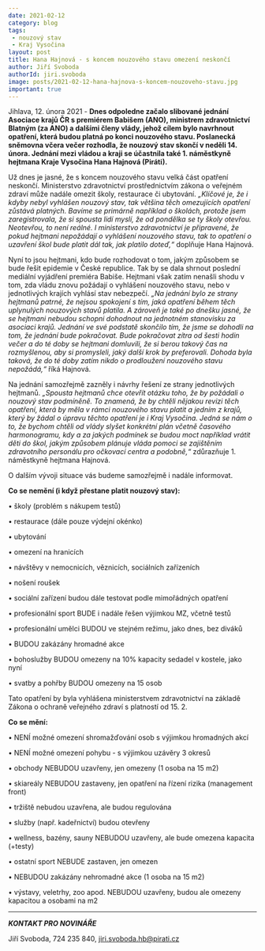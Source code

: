 ```yaml
---
date: 2021-02-12
category: blog
tags:
 - nouzový stav
 - Kraj Vysočina
layout: post
title: Hana Hajnová - s koncem nouzového stavu omezení neskončí 
author: Jiří Svoboda
authorId: jiri.svoboda
image: posts/2021-02-12-hana-hajnova-s-koncem-nouzoveho-stavu.jpg
important: true
---
```


Jihlava, 12. února 2021 - **Dnes odpoledne začalo slibované jednání Asociace krajů ČR s premiérem Babišem (ANO),  ministrem zdravotnictví Blatným (za ANO) a dalšími členy vlády, jehož cílem bylo navrhnout opatření, která budou platná po konci nouzového stavu. Poslanecká sněmovna včera večer rozhodla, že nouzový stav skončí v neděli 14. února. Jednání mezi vládou a kraji se účastnila také 1. náměstkyně hejtmana Kraje Vysočina Hana Hajnová (Piráti).**

Už dnes je jasné, že s koncem nouzového stavu velká část opatření neskončí. Ministerstvo zdravotnictví prostřednictvím zákona o veřejném zdraví může nadále omezit školy, restaurace či ubytování. *„Klíčové je, že i kdyby nebyl vyhlášen nouzový stav, tak většina těch omezujících opatření zůstává platných. Bavíme se primárně například o školách, protože jsem zaregistrovala, že si spousta lidí myslí, že od pondělka se ty školy otevřou. Neotevřou, to není reálné. I ministerstvo zdravotnictví je připravené, že pokud hejtmani nepožádají o vyhlášení nouzového stavu, tak to opatření o uzavření škol bude platit dál tak, jak platilo doteď,“* doplňuje Hana Hajnová.

Nyní to jsou hejtmani, kdo bude rozhodovat o tom, jakým způsobem se bude řešit epidemie v České republice. Tak by se dala shrnout poslední mediální vyjádření premiéra Babiše. Hejtmani však zatím nenašli shodu v tom, zda vládu znovu požádají o vyhlášení nouzového stavu, nebo v jednotlivých krajích vyhlásí stav nebezpečí. *„Na jednání bylo ze strany hejtmanů patrné, že nejsou spokojení s tím, jaká opatření během těch uplynulých nouzových stavů platila. A zároveň je také po dnešku jasné, že se hejtmani nebudou schopni dohodnout na jednotném stanovisku za asociaci krajů. Jednání ve své podstatě skončilo tím, že jsme se dohodli na tom, že jednání bude pokračovat. Bude pokračovat zítra od šesti hodin večer a do té doby se hejtmani domluvili, že si berou takový čas na rozmyšlenou, aby si promysleli, jaký další krok by preferovali. Dohoda byla taková, že do té doby zatím nikdo o prodloužení nouzového stavu nepožádá,“* říká Hajnová.

Na jednání samozřejmě zazněly i návrhy řešení ze strany jednotlivých hejtmanů. *„Spousta hejtmanů chce otevřít otázku toho, že by požádali o nouzový stav podmíněně. To znamená, že by chtěli nějakou revizi těch opatření, která by měla v rámci nouzového stavu platit a jedním z krajů, který by žádal o úpravu těchto opatření je i Kraj Vysočina. Jedná se nám o to, že bychom chtěli od vlády slyšet konkrétní plán včetně časového harmonogramu, kdy a za jakých podmínek se budou moct například vrátit děti do škol, jakým způsobem plánuje vláda pomoci se zajištěním zdravotního personálu pro očkovací centra a podobně,“* zdůrazňuje 1. náměstkyně hejtmana Hajnová.

O dalším vývoji situace vás budeme samozřejmě i nadále informovat.

**Co se nemění (i když přestane platit nouzový stav):**

•	školy (problém s nákupem testů)

•	restaurace (dále pouze výdejní okénko)

•	ubytování

•	omezení na hranicích

•	návštěvy v nemocnicích, věznicích, sociálních zařízeních

•	nošení roušek

•	sociální zařízení budou dále testovat podle mimořádných opatření

•	profesionální sport BUDE i nadále řešen výjimkou MZ, včetně testů

•	profesionální umělci BUDOU ve stejném režimu, jako dnes, bez diváků

•	BUDOU zakázány hromadné akce

•	bohoslužby BUDOU omezeny na 10% kapacity sedadel v kostele, jako nyní

•	svatby a pohřby BUDOU omezeny na 15 osob

Tato opatření by byla vyhlášena ministerstvem zdravotnictví na základě Zákona o ochraně veřejného zdraví s platností od 15. 2.

**Co se mění:**

•	NENÍ možné omezení shromažďování osob s výjimkou hromadných akcí

•	NENÍ možné omezení pohybu - s výjimkou uzávěry 3 okresů

•	obchody NEBUDOU uzavřeny, jen omezeny (1 osoba na 15 m2)

•	skiareály NEBUDOU zastaveny, jen opatření na řízení rizika (management front)

•	tržiště nebudou uzavřena, ale budou regulována 

•	služby (např. kadeřnictví) budou otevřeny

•	wellness, bazény, sauny NEBUDOU uzavřeny, ale bude omezena kapacita (+testy)

•	ostatní sport NEBUDE zastaven, jen omezen

•	NEBUDOU zakázány nehromadné akce (1 osoba na 15 m2)

•	výstavy, veletrhy, zoo apod. NEBUDOU uzavřeny, budou ale omezeny kapacitou a osobami na m2


---

***KONTAKT PRO NOVINÁŘE*** 

Jiří Svoboda, 724 235 840, <jiri.svoboda.hb@pirati.cz>
